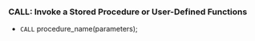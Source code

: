 ### **CALL**: Invoke a Stored Procedure or User-Defined Functions

- `CALL` procedure_name(parameters);


